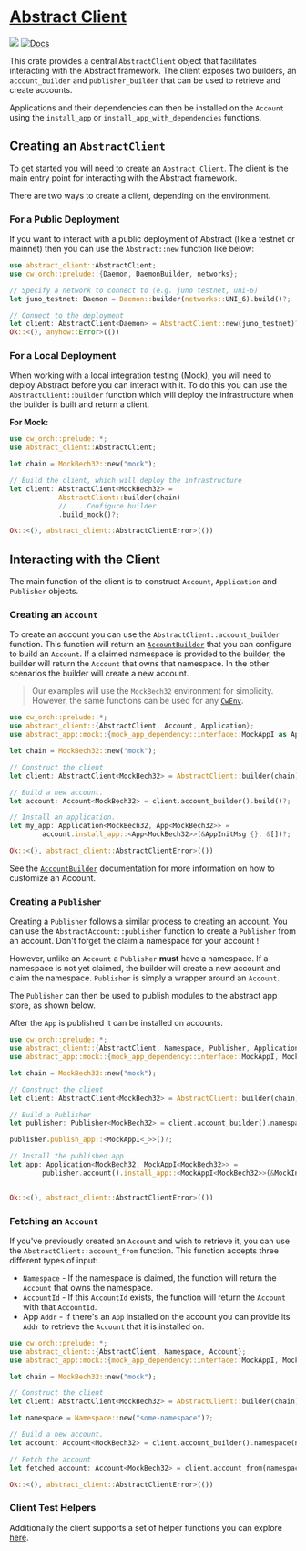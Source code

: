 # [Abstract Client](https://crates.io/abstract-client)

[![](https://img.shields.io/crates/v/abstract-client.svg)](https://crates.io/crates/abstract-client) [![Docs](https://docs.rs/abstract-client/badge.svg)](https://docs.rs/abstract-client)

This crate provides a central `AbstractClient` object that facilitates interacting with the Abstract framework. The client exposes two builders, an `account_builder` and `publisher_builder` that can be used to retrieve and create accounts.

Applications and their dependencies can then be installed on the `Account` using the `install_app` or `install_app_with_dependencies` functions.

## Creating an `AbstractClient`

To get started you will need to create an `Abstract Client`. The client is the main entry point for interacting with the Abstract framework.

There are two ways to create a client, depending on the environment.

### For a Public Deployment

If you want to interact with a public deployment of Abstract (like a testnet or mainnet) then you can use the `Abstract::new` function like below:

```rust no_run
use abstract_client::AbstractClient;
use cw_orch::prelude::{Daemon, DaemonBuilder, networks};

// Specify a network to connect to (e.g. juno testnet, uni-6) 
let juno_testnet: Daemon = Daemon::builder(networks::UNI_6).build()?;

// Connect to the deployment
let client: AbstractClient<Daemon> = AbstractClient::new(juno_testnet)?;
Ok::<(), anyhow::Error>(())
```

### For a Local Deployment

When working with a local integration testing (Mock), you will need to deploy Abstract before you can interact with it. To do this you can use the `AbstractClient::builder` function which will deploy the infrastructure when the builder is built and return a client.

**For Mock:** 
```rust
use cw_orch::prelude::*;
use abstract_client::AbstractClient;

let chain = MockBech32::new("mock");

// Build the client, which will deploy the infrastructure
let client: AbstractClient<MockBech32> = 
            AbstractClient::builder(chain)
            // ... Configure builder 
            .build_mock()?;

Ok::<(), abstract_client::AbstractClientError>(())
```

## Interacting with the Client

The main function of the client is to construct `Account`, `Application` and `Publisher` objects.

### Creating an `Account`

To create an account you can use the `AbstractClient::account_builder` function. This function will return an [`AccountBuilder`](https://docs.rs/abstract-client/latest/abstract_client/struct.AccountBuilder.html) that you can configure to build an `Account`. If a claimed namespace is provided to the builder, the builder will return the `Account` that owns that namespace. In the other scenarios the builder will create a new account.

> Our examples will use the `MockBech32` environment for simplicity. However, the same functions can be used for any [`CwEnv`](https://docs.rs/cw-orch/latest/cw_orch/environment/trait.CwEnv.html).

```rust no_run
use cw_orch::prelude::*;
use abstract_client::{AbstractClient, Account, Application};
use abstract_app::mock::{mock_app_dependency::interface::MockAppI as App, MockInitMsg as AppInitMsg};

let chain = MockBech32::new("mock");

// Construct the client
let client: AbstractClient<MockBech32> = AbstractClient::builder(chain).build_mock()?;

// Build a new account.
let account: Account<MockBech32> = client.account_builder().build()?;

// Install an application.
let my_app: Application<MockBech32, App<MockBech32>> =
        account.install_app::<App<MockBech32>>(&AppInitMsg {}, &[])?;

Ok::<(), abstract_client::AbstractClientError>(())
```

See the [`AccountBuilder`](https://docs.rs/abstract-client/latest/abstract_client/struct.AccountBuilder.html) documentation for more information on how to customize an Account.

### Creating a `Publisher`

Creating a `Publisher` follows a similar process to creating an account. You can use the `AbstractAccount::publisher` function to create a `Publisher` from an account. Don't forget the claim a namespace for your account ! 

However, unlike an `Account` a `Publisher` **must** have a namespace. If a namespace is not yet claimed, the builder will create a new account and claim the namespace. `Publisher` is simply a wrapper around an `Account`.

The `Publisher` can then be used to publish modules to the abstract app store, as shown below.

After the `App` is published it can be installed on accounts.

```rust
use cw_orch::prelude::*;
use abstract_client::{AbstractClient, Namespace, Publisher, Application};
use abstract_app::mock::{mock_app_dependency::interface::MockAppI, MockInitMsg};

let chain = MockBech32::new("mock");

// Construct the client
let client: AbstractClient<MockBech32> = AbstractClient::builder(chain).build_mock()?;

// Build a Publisher
let publisher: Publisher<MockBech32> = client.account_builder().namespace(Namespace::new("tester")?).build()?.publisher()?;

publisher.publish_app::<MockAppI<_>>()?;

// Install the published app
let app: Application<MockBech32, MockAppI<MockBech32>> =
        publisher.account().install_app::<MockAppI<MockBech32>>(&MockInitMsg {}, &[])?;


Ok::<(), abstract_client::AbstractClientError>(())
```

### Fetching an `Account`

If you've previously created an `Account` and wish to retrieve it, you can use the `AbstractClient::account_from` function. This function accepts three different types of input:

- `Namespace` - If the namespace is claimed, the function will return the `Account` that owns the namespace.
- `AccountId` - If this `AccountId` exists, the function will return the `Account` with that `AccountId`.
- App `Addr` - If there's an `App` installed on the account you can provide its `Addr` to retrieve the `Account` that it is installed on.

```rust
use cw_orch::prelude::*;
use abstract_client::{AbstractClient, Namespace, Account};
use abstract_app::mock::{mock_app_dependency::interface::MockAppI, MockInitMsg};

let chain = MockBech32::new("mock");

// Construct the client
let client: AbstractClient<MockBech32> = AbstractClient::builder(chain).build_mock()?;

let namespace = Namespace::new("some-namespace")?;

// Build a new account.
let account: Account<MockBech32> = client.account_builder().namespace(namespace.clone()).build()?;

// Fetch the account
let fetched_account: Account<MockBech32> = client.account_from(namespace)?;

Ok::<(), abstract_client::AbstractClientError>(())
```

### Client Test Helpers

Additionally the client supports a set of helper functions you can explore <a href="https://docs.rs/abstract-client/latest/abstract_client/struct.AbstractClient.html" target="_blank">here</a>.
